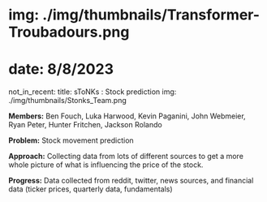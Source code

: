 # img: ./img/thumbnails/Transformer-Troubadours.png
# date: 8/8/2023
not_in_recent:
title: sToNKs  : Stock prediction​
img: ./img/thumbnails/Stonks_Team.png

**Members:** Ben Fouch, Luka Harwood, Kevin Paganini, John Webmeier, Ryan Peter, Hunter Fritchen, Jackson Rolando

**Problem:​** Stock movement prediction​

**Approach​:** Collecting data from lots of different sources to get a more whole picture of what is influencing the price of the stock. ​

**Progress​:** Data collected from reddit, twitter, news sources, and financial data (ticker prices, quarterly data, fundamentals) ​
